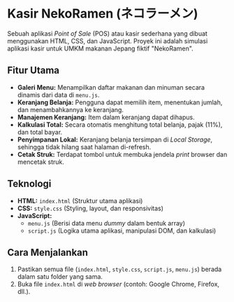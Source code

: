 # Kasir NekoRamen (ネコラーメン)

Sebuah aplikasi *Point of Sale* (POS) atau kasir sederhana yang dibuat menggunakan HTML, CSS, dan JavaScript. Proyek ini adalah simulasi aplikasi kasir untuk UMKM makanan Jepang fiktif "NekoRamen".

## Fitur Utama

* **Galeri Menu:** Menampilkan daftar makanan dan minuman secara dinamis dari data di `menu.js`.
* **Keranjang Belanja:** Pengguna dapat memilih item, menentukan jumlah, dan menambahkannya ke keranjang.
* **Manajemen Keranjang:** Item dalam keranjang dapat dihapus.
* **Kalkulasi Total:** Secara otomatis menghitung total belanja, pajak (11%), dan total bayar.
* **Penyimpanan Lokal:** Keranjang belanja tersimpan di *Local Storage*, sehingga tidak hilang saat halaman di-refresh.
* **Cetak Struk:** Terdapat tombol untuk membuka jendela *print* browser dan mencetak struk.

## Teknologi

* **HTML:** `index.html` (Struktur utama aplikasi)
* **CSS:** `style.css` (Styling, layout, dan responsivitas)
* **JavaScript:**
    * `menu.js` (Berisi data menu *dummy* dalam bentuk array)
    * `script.js` (Logika utama aplikasi, manipulasi DOM, dan kalkulasi)

## Cara Menjalankan

1.  Pastikan semua file (`index.html`, `style.css`, `script.js`, `menu.js`) berada dalam satu folder yang sama.
2.  Buka file `index.html` di *web browser* (contoh: Google Chrome, Firefox, dll.).